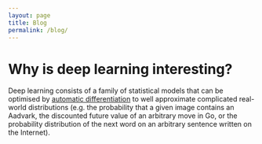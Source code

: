 ```yaml
---
layout: page
title: Blog
permalink: /blog/
---
```


# Why is deep learning interesting?

Deep learning consists of a family of statistical models that can be optimised by [automatic differentiation](https://en.wikipedia.org/wiki/Automatic_differentiation) to well approximate complicated real-world distributions (e.g. the probability that a given image contains an Aadvark, the discounted future value of an arbitrary move in Go, or the probability distribution of the next word on an arbitrary sentence written on the Internet).
